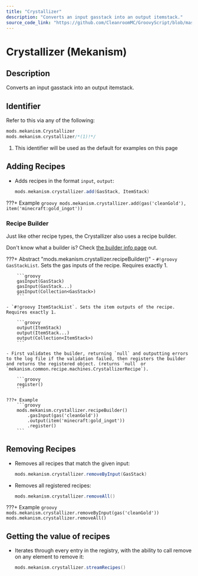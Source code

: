 ```yaml
---
title: "Crystallizer"
description: "Converts an input gasstack into an output itemstack."
source_code_link: "https://github.com/CleanroomMC/GroovyScript/blob/master/src/main/java/com/cleanroommc/groovyscript/compat/mods/mekanism/Crystallizer.java"
---
```


# Crystallizer (Mekanism)

## Description

Converts an input gasstack into an output itemstack.

## Identifier

Refer to this via any of the following:

```groovy hl_lines="2"
mods.mekanism.Crystallizer
mods.mekanism.crystallizer/*(1)!*/
```

1. This identifier will be used as the default for examples on this page

## Adding Recipes

- Adds recipes in the format `input`, `output`:

    ```groovy
    mods.mekanism.crystallizer.add(GasStack, ItemStack)
    ```

???+ Example
    ```groovy
    mods.mekanism.crystallizer.add(gas('cleanGold'), item('minecraft:gold_ingot'))
    ```

### Recipe Builder

Just like other recipe types, the Crystallizer also uses a recipe builder.

Don't know what a builder is? Check [the builder info page](../../../groovy/builder.md) out.

???+ Abstract "mods.mekanism.crystallizer.recipeBuilder()"
    - `#!groovy GasStackList`. Sets the gas inputs of the recipe. Requires exactly 1.

        ```groovy
        gasInput(GasStack)
        gasInput(GasStack...)
        gasInput(Collection<GasStack>)
        ```

    - `#!groovy ItemStackList`. Sets the item outputs of the recipe. Requires exactly 1.

        ```groovy
        output(ItemStack)
        output(ItemStack...)
        output(Collection<ItemStack>)
        ```

    - First validates the builder, returning `null` and outputting errors to the log file if the validation failed, then registers the builder and returns the registered object. (returns `null` or `mekanism.common.recipe.machines.CrystallizerRecipe`).

        ```groovy
        register()
        ```

    ???+ Example
        ```groovy
        mods.mekanism.crystallizer.recipeBuilder()
            .gasInput(gas('cleanGold'))
            .output(item('minecraft:gold_ingot'))
            .register()
        ```



## Removing Recipes

- Removes all recipes that match the given input:

    ```groovy
    mods.mekanism.crystallizer.removeByInput(GasStack)
    ```

- Removes all registered recipes:

    ```groovy
    mods.mekanism.crystallizer.removeAll()
    ```

???+ Example
    ```groovy
    mods.mekanism.crystallizer.removeByInput(gas('cleanGold'))
    mods.mekanism.crystallizer.removeAll()
    ```

## Getting the value of recipes

- Iterates through every entry in the registry, with the ability to call remove on any element to remove it:

    ```groovy
    mods.mekanism.crystallizer.streamRecipes()
    ```
